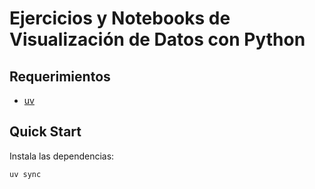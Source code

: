 # Ejercicios y Notebooks de Visualización de Datos con Python

## Requerimientos

- [uv](https://docs.astral.sh/uv/)

## Quick Start

Instala las dependencias:

```bash
uv sync
```
